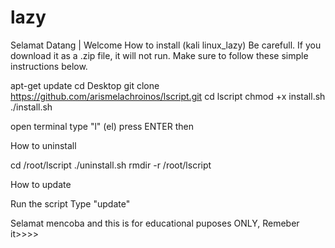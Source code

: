 # lazy

Selamat Datang | Welcome 
How to install (kali linux_lazy)
Be carefull. If you download it as a .zip file, it will not run. 
Make sure to follow these simple instructions below.

apt-get update
cd Desktop
git clone https://github.com/arismelachroinos/lscript.git
cd lscript
chmod +x install.sh
./install.sh

open terminal
type "l" (el)
press ENTER then

How to uninstall

cd /root/lscript
./uninstall.sh
rmdir -r /root/lscript

How to update

Run the script
Type "update"

Selamat mencoba and this is for educational puposes ONLY, Remeber it>>>>

